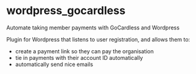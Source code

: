 # wordpress_gocardless
Automate taking member payments with GoCardless and Wordpress


Plugin for Wordpress that listens to user registration, and allows them to:
* create a payment link so they can pay the organisation
* tie in payments with their account ID automatically
* automatically send nice emails
